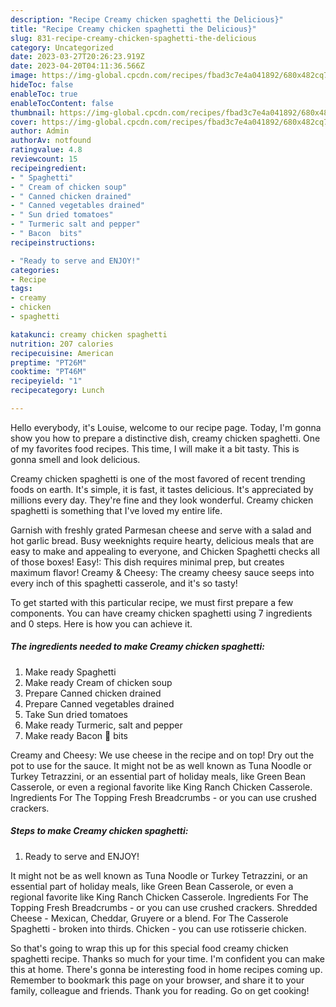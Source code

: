 ```yaml
---
description: "Recipe Creamy chicken spaghetti the Delicious}"
title: "Recipe Creamy chicken spaghetti the Delicious}"
slug: 831-recipe-creamy-chicken-spaghetti-the-delicious
category: Uncategorized
date: 2023-03-27T20:26:23.919Z
date: 2023-04-20T04:11:36.566Z
image: https://img-global.cpcdn.com/recipes/fbad3c7e4a041892/680x482cq70/creamy-chicken-spaghetti-recipe-main-photo.jpg
hideToc: false
enableToc: true
enableTocContent: false
thumbnail: https://img-global.cpcdn.com/recipes/fbad3c7e4a041892/680x482cq70/creamy-chicken-spaghetti-recipe-main-photo.jpg
cover: https://img-global.cpcdn.com/recipes/fbad3c7e4a041892/680x482cq70/creamy-chicken-spaghetti-recipe-main-photo.jpg
author: Admin
authorAv: notfound
ratingvalue: 4.8
reviewcount: 15
recipeingredient:
- " Spaghetti"
- " Cream of chicken soup"
- " Canned chicken drained"
- " Canned vegetables drained"
- " Sun dried tomatoes"
- " Turmeric salt and pepper"
- " Bacon  bits"
recipeinstructions:

- "Ready to serve and ENJOY!"
categories:
- Recipe
tags:
- creamy
- chicken
- spaghetti

katakunci: creamy chicken spaghetti 
nutrition: 207 calories
recipecuisine: American
preptime: "PT26M"
cooktime: "PT46M"
recipeyield: "1"
recipecategory: Lunch

---
```



Hello everybody, it's Louise, welcome to our recipe page. Today, I'm gonna show you how to prepare a distinctive dish, creamy chicken spaghetti. One of my favorites food recipes. This time, I will make it a bit tasty. This is gonna smell and look delicious.

Creamy chicken spaghetti is one of the most favored of recent trending foods on earth. It's simple, it is fast, it tastes delicious. It's appreciated by millions every day. They're fine and they look wonderful. Creamy chicken spaghetti is something that I've loved my entire life.

Garnish with freshly grated Parmesan cheese and serve with a salad and hot garlic bread. Busy weeknights require hearty, delicious meals that are easy to make and appealing to everyone, and Chicken Spaghetti checks all of those boxes! Easy!: This dish requires minimal prep, but creates maximum flavor! Creamy &amp; Cheesy: The creamy cheesy sauce seeps into every inch of this spaghetti casserole, and it&#39;s so tasty!


To get started with this particular recipe, we must first prepare a few components. You can have creamy chicken spaghetti using 7 ingredients and 0 steps. Here is how you can achieve it.

<!--inarticleads1-->

##### The ingredients needed to make Creamy chicken spaghetti:

1. Make ready  Spaghetti
1. Make ready  Cream of chicken soup
1. Prepare  Canned chicken drained
1. Prepare  Canned vegetables drained
1. Take  Sun dried tomatoes
1. Make ready  Turmeric, salt and pepper
1. Make ready  Bacon 🥓 bits


Creamy and Cheesy: We use cheese in the recipe and on top! Dry out the pot to use for the sauce. It might not be as well known as Tuna Noodle or Turkey Tetrazzini, or an essential part of holiday meals, like Green Bean Casserole, or even a regional favorite like King Ranch Chicken Casserole. Ingredients For The Topping Fresh Breadcrumbs - or you can use crushed crackers. 

<!--inarticleads2-->

##### Steps to make Creamy chicken spaghetti:


1. Ready to serve and ENJOY!

It might not be as well known as Tuna Noodle or Turkey Tetrazzini, or an essential part of holiday meals, like Green Bean Casserole, or even a regional favorite like King Ranch Chicken Casserole. Ingredients For The Topping Fresh Breadcrumbs - or you can use crushed crackers. Shredded Cheese - Mexican, Cheddar, Gruyere or a blend. For The Casserole Spaghetti - broken into thirds. Chicken - you can use rotisserie chicken. 

So that's going to wrap this up for this special food creamy chicken spaghetti recipe. Thanks so much for your time. I'm confident you can make this at home. There's gonna be interesting food in home recipes coming up. Remember to bookmark this page on your browser, and share it to your family, colleague and friends. Thank you for reading. Go on get cooking!
